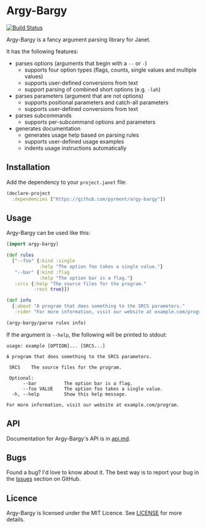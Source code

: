 # Argy-Bargy

[![Build Status](https://github.com/pyrmont/argy-bargy/workflows/build/badge.svg)](https://github.com/pyrmont/argy-bargy/actions?query=workflow%3Abuild)

Argy-Bargy is a fancy argument parsing library for Janet.

It has the following features:

- parses options (arguments that begin with a `--` or `-`)
  - supports four option types (flags, counts, single values and
    multiple values)
  - supports user-defined conversions from text
  - support parsing of combined short options (e.g. `-lah`)
- parses parameters (argument that are not options)
  - supports positional parameters and catch-all parameters
  - supports user-defined conversions from text
- parses subcommands
  - supports per-subcommand options and parameters
- generates documentation
  - generates usage help based on parsing rules
  - supports user-defined usage examples
  - indents usage instructions automatically

## Installation

Add the dependency to your `project.janet` file:

```clojure
(declare-project
  :dependencies ["https://github.com/pyrmont/argy-bargy"])
```

## Usage

Argy-Bargy can be used like this:


```clojure
(import argy-bargy)

(def rules
  ["--foo" {:kind :single
            :help "The option foo takes a single value."}
   "--bar" {:kind :flag
            :help "The option bar is a flag."}
   :srcs {:help "The source files for the program."
          :rest true}])

(def info
  {:about "A program that does something to the SRCS parameters."
   :rider "For more information, visit our website at example.com/program."})

(argy-bargy/parse rules info)
```

If the argument is `--help`, the following will be printed to stdout:

```text
usage: example [OPTION]... [SRCS...]

A program that does something to the SRCS parameters.

 SRCS    The source files for the program.

 Optional:
      --bar          The option bar is a flag.
      --foo VALUE    The option foo takes a single value.
  -h, --help         Show this help message.

For more information, visit our website at example.com/program.
```

## API

Documentation for Argy-Bargy's API is in [api.md][api].

[api]: https://github.com/pyrmont/argy-bargy/blob/master/api.md

## Bugs

Found a bug? I'd love to know about it. The best way is to report your bug in
the [Issues][] section on GitHub.

[Issues]: https://github.com/pyrmont/argy-bargy/issues

## Licence

Argy-Bargy is licensed under the MIT Licence. See [LICENSE][] for more details.

[LICENSE]: https://github.com/pyrmont/argy-bargy/blob/master/LICENSE
